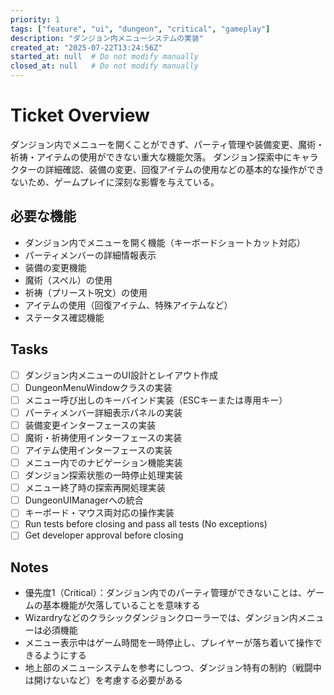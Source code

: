 ```yaml
---
priority: 1
tags: ["feature", "ui", "dungeon", "critical", "gameplay"]
description: "ダンジョン内メニューシステムの実装"
created_at: "2025-07-22T13:24:56Z"
started_at: null  # Do not modify manually
closed_at: null   # Do not modify manually
---
```


# Ticket Overview

ダンジョン内でメニューを開くことができず、パーティ管理や装備変更、魔術・祈祷・アイテムの使用ができない重大な機能欠落。
ダンジョン探索中にキャラクターの詳細確認、装備の変更、回復アイテムの使用などの基本的な操作ができないため、ゲームプレイに深刻な影響を与えている。

## 必要な機能
- ダンジョン内でメニューを開く機能（キーボードショートカット対応）
- パーティメンバーの詳細情報表示
- 装備の変更機能
- 魔術（スペル）の使用
- 祈祷（プリースト呪文）の使用
- アイテムの使用（回復アイテム、特殊アイテムなど）
- ステータス確認機能

## Tasks

- [ ] ダンジョン内メニューのUI設計とレイアウト作成
- [ ] DungeonMenuWindowクラスの実装
- [ ] メニュー呼び出しのキーバインド実装（ESCキーまたは専用キー）
- [ ] パーティメンバー詳細表示パネルの実装
- [ ] 装備変更インターフェースの実装
- [ ] 魔術・祈祷使用インターフェースの実装
- [ ] アイテム使用インターフェースの実装
- [ ] メニュー内でのナビゲーション機能実装
- [ ] ダンジョン探索状態の一時停止処理実装
- [ ] メニュー終了時の探索再開処理実装
- [ ] DungeonUIManagerへの統合
- [ ] キーボード・マウス両対応の操作実装
- [ ] Run tests before closing and pass all tests (No exceptions)
- [ ] Get developer approval before closing

## Notes

- 優先度1（Critical）：ダンジョン内でのパーティ管理ができないことは、ゲームの基本機能が欠落していることを意味する
- Wizardryなどのクラシックダンジョンクローラーでは、ダンジョン内メニューは必須機能
- メニュー表示中はゲーム時間を一時停止し、プレイヤーが落ち着いて操作できるようにする
- 地上部のメニューシステムを参考にしつつ、ダンジョン特有の制約（戦闘中は開けないなど）を考慮する必要がある
